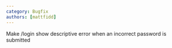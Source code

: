 ```yaml
---
category: Bugfix
authors: [mattfidd]
---
```


Make /login show descriptive error when an incorrect password is submitted
